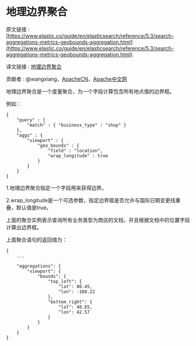 # 地理边界聚合

原文链接 : [https://www.elastic.co/guide/en/elasticsearch/reference/5.3/search-aggregations-metrics-geobounds-aggregation.html](https://www.elastic.co/guide/en/elasticsearch/reference/5.3/search-aggregations-metrics-geobounds-aggregation.html)

译文链接 : [地理边界聚合](/pages/viewpage.action?pageId=9406909)

贡献者 : @wangxiang，[ApacheCN](/display/~apachecn)，[Apache中文网](/display/~apachechina)

地理边界聚合是一个度量聚合，为一个字段计算包含所有地点值的边界框。

例如：

```
{
    "query" : {
        "match" : { "business_type" : "shop" }
    },
    "aggs" : {
        "viewport" : {
            "geo_bounds" : {
                "field" : "location", 
				"wrap_longitude" : true  
			} 
		} 
	} 
}
```

1.地理边界聚合指定一个字段用来获得边界。

2.wrap_longitude是一个可选参数，指定边界框是否允许与国际日期变更线重叠，默认值是true。

上面的聚合实例表示查询所有业务类型为商店的文档，并且根据文档中的位置字段计算出边界框。

上面聚合语句的返回值为：

```
{
    ...

    "aggregations": {
        "viewport": {
            "bounds": {
                "top_left": {
                    "lat": 80.45,
                    "lon": -160.22
                },
                "bottom_right": {
                    "lat": 40.65,
                    "lon": 42.57
                }
            }
        }
    }
}
```